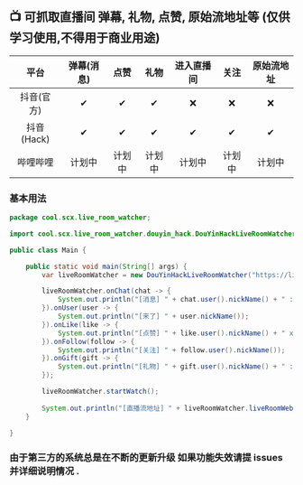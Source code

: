 ## 📺 可抓取直播间 弹幕, 礼物, 点赞, 原始流地址等 (仅供学习使用,不得用于商业用途)

|    平台    | 弹幕(消息) | 点赞  | 礼物  | 进入直播间 | 关注  | 原始流地址 |
|:--------:|:------:|:---:|:---:|:-----:|:---:|:-----:|
|  抖音(官方)  |   ✔    |  ✔  |  ✔  |   ❌   |  ❌  |   ❌   |
| 抖音(Hack) |   ✔    |  ✔  |  ✔  |   ✔   |  ✔  |   ✔   |
|   哔哩哔哩   |  计划中   | 计划中 | 计划中 |  计划中  | 计划中 |  计划中  |

### 基本用法

``` java
package cool.scx.live_room_watcher;

import cool.scx.live_room_watcher.douyin_hack.DouYinHackLiveRoomWatcher;

public class Main {

    public static void main(String[] args) {
        var liveRoomWatcher = new DouYinHackLiveRoomWatcher("https://live.douyin.com/357626301151");

        liveRoomWatcher.onChat(chat -> {
            System.out.println("[消息] " + chat.user().nickName() + " : " + chat.content());
        }).onUser(user -> {
            System.out.println("[来了] " + user.nickName());
        }).onLike(like -> {
            System.out.println("[点赞] " + like.user().nickName() + " x " + like.count());
        }).onFollow(follow -> {
            System.out.println("[关注] " + follow.user().nickName());
        }).onGift(gift -> {
            System.out.println("[礼物] " + gift.user().nickName() + " : " + gift.name() + " x " + gift.count());
        });

        liveRoomWatcher.startWatch();
        
        System.out.println("[直播流地址] " + liveRoomWatcher.liveRoomWebStreamURLs());
    }

}
```

### 由于第三方的系统总是在不断的更新升级 如果功能失效请提 issues 并详细说明情况 .
